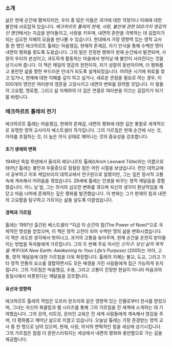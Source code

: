 ### 소개
삶은 현재 순간에 펼쳐지지만, 우리 중 많은 이들은 과거에 대한 걱정이나 미래에 대한 불안에 사로잡혀 있습니다. *에크하르트 톨레의 현재, 사랑, 불안에 관한 500가지 영감적인 명언*에서는 지금을 받아들이고, 사랑을 키우며, 내면의 혼란을 극복하는 데 길잡이가 되는 심오한 지혜의 모음을 만나볼 수 있습니다. 현대에서 가장 영향력 있는 영적 교사 중 한 명인 에크하르트 톨레는 마음챙김, 현재의 존재감, 자기 인식을 통해 수백만 명이 내면의 평화를 찾도록 도왔습니다. 그의 말은 진정한 행복이 현재 순간에서 발견되며, 사랑이 우리의 본성이고, 과도하게 활동하는 마음에서 벗어날 때 불안이 사라진다는 것을 상기시켜 줍니다. 이 책은 매일의 영감의 원천이자, 자기 성찰의 동반자이며, 더 평화롭고 충만한 삶을 향한 부드러운 안내가 되도록 설계되었습니다. 어려운 시기에 위로를 찾고 있거나, 현재에 대한 이해를 깊이 하고 싶거나, 새로운 관점을 필요로 하는 경우, 이 500개의 명언은 여러분의 영혼을 고양시키고 내면의 변화를 장려할 것입니다. 이 말들이 고요함, 명료함, 그리고 삶 자체와의 더 깊은 연결로 여러분을 이끄는 길잡이가 되기를 바랍니다.

### 에크하르트 톨레의 전기
에크하르트 톨레는 마음챙김, 현재의 존재감, 내면의 평화에 대한 깊은 통찰로 세계적으로 유명한 영적 교사이자 베스트셀러 작가입니다. 그의 가르침은 현재 순간에 사는 것, 자아를 초월하는 것, 더 높은 의식 상태로 깨어나는 것의 중요성을 강조합니다.

#### 초기 생애와 변화
1948년 독일 뤼넨에서 울리히 레오나르트 톨레(Ulrich Leonard Tölle)라는 이름으로 태어난 톨레는 불안과 우울증으로 점철된 힘든 어린 시절을 보냈습니다. 런던 대학교에서 공부하고 이후 케임브리지 대학교에서 연구원으로 일했지만, 그는 깊은 정서적 고통 속에 계속해서 어려움을 겪었습니다. 29세에 톨레는 인생을 바꾸는 영적 깨달음을 경험했습니다. 어느 날 밤, 그는 의식의 심오한 변화를 겪으며 자신의 생각이 환상적임을 깨닫고 마음 너머에 존재하는 깊은 평화를 발견했습니다. 이 변화는 그가 현재의 힘과 내면의 고요함을 탐구하고 가르치는 삶을 살도록 이끌었습니다.

#### 경력과 가르침
톨레는 1997년 출간된 베스트셀러 *지금 이 순간의 힘(The Power of Now)*으로 국제적인 명성을 얻었으며, 이 책은 영적 고전이 되어 수백만 명의 삶을 변화시켰습니다. 이 책은 과도한 생각에서 벗어나고, 과거의 고통을 놓아주며, 현재 순간을 온전히 받아들이는 방법을 독자들에게 가르칩니다. 그의 두 번째 주요 저서인 *신지구: 당신 삶의 목적을 깨우다(A New Earth: Awakening to Your Life’s Purpose)* (2005)는 자아, 고통, 영적 깨달음에 대한 가르침을 더욱 확장합니다. 톨레의 지혜는 불교, 도교, 그리고 기타 영적 전통의 요소를 결합하면서도 모든 배경을 가진 사람들에게 접근 가능하게 유지됩니다. 그의 가르침은 마음챙김, 수용, 그리고 고통이 진정한 현실이 아니라 마음과의 동일시에서 비롯된다는 깨달음을 강조합니다.

#### 유산과 영향력
에크하르트 톨레의 작업은 오프라 윈프리와 같은 영향력 있는 인물로부터 찬사를 받았으며, 그녀는 자신의 북클럽과 웹 시리즈를 통해 그의 가르침을 전 세계에 소개하는 데 기여했습니다. 그의 강의, 리트릿, 온라인 교육은 전 세계 사람들에게 계속해서 영감을 주며, 더 평화롭고 깨어난 삶으로 이끌고 있습니다. 오늘날 톨레는 가장 존경받는 영적 교사 중 한 명으로 남아 있으며, 현재, 사랑, 의식의 변혁적인 힘을 세상에 상기시킵니다. 그의 가르침은 점점 더 혼란스러워지는 세상에서 내면의 평화와 충만함으로 가는 길을 제공합니다.